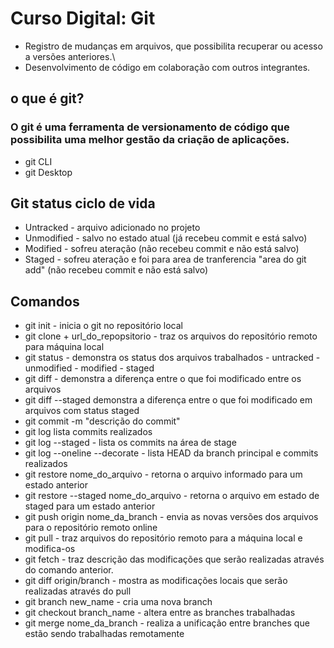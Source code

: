 # Curso Digital: Git
- Registro de mudanças em arquivos, que possibilita recuperar ou acesso a versões anteriores.\
- Desenvolvimento de código em colaboração com outros integrantes.
## o que é git?
 ### O git é uma ferramenta de versionamento de código que possibilita uma melhor gestão da criação de aplicações.
- git CLI
- git Desktop
## Git status ciclo de vida 
- Untracked  - arquivo adicionado no projeto
- Unmodified - salvo no estado atual (já recebeu commit e está salvo)
- Modified - sofreu ateração (não recebeu commit e não está salvo)
- Staged - sofreu ateração e foi para area de tranferencia "area do git add" (não recebeu commit e não está salvo)
## Comandos
- git init - inicia o git no repositório local
- git clone + url_do_repopsitorio - traz os arquivos do repositório remoto para máquina local
- git status - demonstra os status dos arquivos trabalhados - untracked - unmodified - modified - staged
- git diff - demonstra a diferença entre o que foi modificado entre os arquivos
- git diff --staged demonstra a diferença entre o que foi modificado em arquivos com status staged
- git commit -m "descrição do commit"
- git log lista commits realizados
- git log --staged  - lista os commits na área de stage
- git log --oneline --decorate - lista HEAD da branch principal e commits realizados
- git restore nome_do_arquivo  - retorna o arquivo informado para um estado anterior
- git restore --staged nome_do_arquivo - retorna o arquivo em estado de staged para um estado anterior
- git push origin nome_da_branch - envia as novas versões dos arquivos para o repositório remoto online
- git pull - traz arquivos do repositório remoto para a máquina local e modifica-os
- git fetch - traz descrição das modificações que serão realizadas através do comando anterior.
- git diff origin/branch - mostra as modificações locais que serão realizadas através do pull
- git branch new_name - cria uma nova branch
- git checkout branch_name - altera entre as branches trabalhadas
- git merge nome_da_branch - realiza a unificação entre branches que estão sendo trabalhadas remotamente
